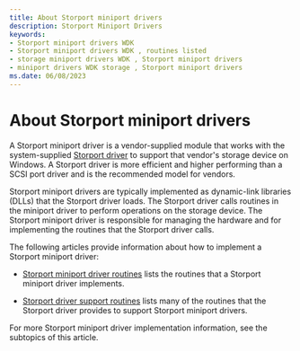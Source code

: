 ```yaml
---
title: About Storport miniport drivers
description: Storport Miniport Drivers
keywords:
- Storport miniport drivers WDK
- Storport miniport drivers WDK , routines listed
- storage miniport drivers WDK , Storport miniport drivers
- miniport drivers WDK storage , Storport miniport drivers
ms.date: 06/08/2023
---
```


# About Storport miniport drivers

A Storport miniport driver is a vendor-supplied module that works with the system-supplied [Storport driver](storport-driver-overview.md) to support that vendor's storage device on Windows. A Storport driver is more efficient and higher performing than a SCSI port driver and is the recommended model for vendors.

Storport miniport drivers are typically implemented as dynamic-link libraries (DLLs) that the Storport driver loads. The Storport driver calls routines in the miniport driver to perform operations on the storage device. The Storport miniport driver is responsible for managing the hardware and for implementing the routines that the Storport driver calls.

The following articles provide information about how to implement a Storport miniport driver:

* [Storport miniport driver routines](storport-miniport-driver-routines.md) lists the routines that a Storport miniport driver implements.

* [Storport driver support routines](storport-driver-support-routines.md) lists many of the routines that the Storport driver provides to support Storport miniport drivers.

For more Storport miniport driver implementation information, see the subtopics of this article.
